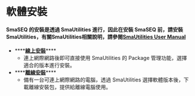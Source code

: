 # 軟體安裝

#### SmaSEQ 的安裝是透過 SmaUtilities 進行，因此在安裝 SmaSEQ 前，請安裝 SmaUtilities，有關SmaUtilities相關說明，請參閱[SmaUtilities User Manual](https://smasoft-support.gitbook.io/manual-smautilities/)

* \*\*\*\*[**線上安裝**](xian-shang-an-zhuang.md)\*\*\*\*
  * 連上網際網路後即可直接使用 SmaUtilities 的 Package 管理功能，選擇適合的版本進行安裝。
* \*\*\*\*[**離線安裝**](li-xian-an-zhuang.md)\*\*\*\*
  * 備有一台可連上網際網路的電腦，透過 SmaUtilities 選擇軟體版本後，下載離線安裝包，提供給離線電腦使用。



